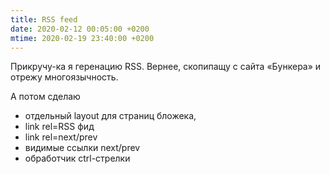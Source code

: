 ```yaml
---
title: RSS feed
date: 2020-02-12 00:05:00 +0200
mtime: 2020-02-19 23:40:00 +0200
---
```

Прикручу-ка я геренацию RSS.
Вернее, скопипащу с сайта «Бункера» и отрежу многоязычность.

А потом сделаю

- отдельный layout для страниц бложека,
- link rel=RSS фид
- link rel=next/prev
- видимые ссылки next/prev
- обработчик ctrl-стрелки
